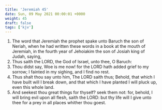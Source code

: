 ```yaml
---
title: 'Jeremiah 45'
date: Sun, 09 May 2021 00:00:01 +0000
weight: 45
draft: false
tags: ['kjv'] 
---
```


1. The word that Jeremiah the prophet spake unto Baruch the son of Neriah, when he had written these words in a book at the mouth of Jeremiah, in the fourth year of Jehoiakim the son of Josiah king of Judah, saying,
2. Thus saith the LORD, the God of Israel, unto thee, O Baruch:
3. Thou didst say, Woe is me now! for the LORD hath added grief to my sorrow; I fainted in my sighing, and I find no rest.
4. Thus shalt thou say unto him, The LORD saith thus; Behold, that which I have built will I break down, and that which I have planted I will pluck up, even this whole land.
5. And seekest thou great things for thyself? seek them not: for, behold, I will bring evil upon all flesh, saith the LORD: but thy life will I give unto thee for a prey in all places whither thou goest.
